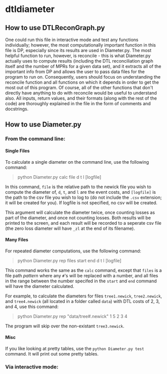 # dtldiameter

## __**How to use DTLReconGraph.py**__
One could run this file in interactive mode and test any functions individually; however, the most computationally important function in this file is DP, especially since its results are used in Diameter.py. The most helpful function to run, however, is reconcile - this is what Diameter.py actually uses to compute results (including the DTL reconciliation graph itself and the number of MPRs for a given data set), and it extracts all of the important info from DP and allows the user to pass data files for the program to run on. Consequently, users should focus on understanding the reconcile function and all functions on which it depends in order to get the most out of this program. Of course, all of the other functions that don't directly have anything to do with reconcile would be useful to understand also. All inputs, return values, and their formats (along with the rest of the code) are thoroughly explained in the file in the form of comments and docstrings.

## __**How to use Diameter.py**__

### From the command line:

#### Single Files

To calculate a single diameter on the command line, use the following command:
> python Diameter.py calc file d t l [logfile]

In this command, `file` is the relative path to the newick file you wish to compute the diameter of, `d`, `t`, and `l` are the event costs, and `[logfile]` is the path to the csv file you wish to log to (do not include the `.csv` extension; it will be created for you). If logfile is not specified, no csv will be created.

This argument will calculate the diameter twice, once counting losses as part of the diameter, and once not counting losses. Both results will be printed to the screen, and each result will be recorded to a seperate csv file (the zero loss diameter will have `_zl` at the end of its filename).

#### Many Files

For repeated diameter computations, use the following command:
> python Diameter.py rep files start end d t l [logfile]

This command works the same as the `calc` command, except that `files` is a file path *pattern* where any `#`'s will be replaced with a number, and all files in the range between the number specifed in the `start` and `end` command will have the diameter calculated.

For example, to calculate the diameters for files `tree1.newick`, `tree2.newick`, and `tree4.newick` (all located in a folder called `data`) with DTL costs of 2, 3, and 4, use this command:
>python Diameter.py rep "data/tree#.newick" 1 5 2 3 4

The program will skip over the non-existant `tree3.newick`.

#### Misc

If you like looking at pretty tables, use the ```python Diameter.py test``` command. It will print out some pretty tables.

### Via interactive mode:
